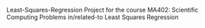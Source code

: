 Least-Squares-Regression
Project for the course MA402: Scientific Computing Problems in/related-to Least Squares Regression
